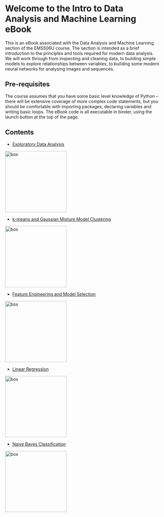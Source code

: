 # Welcome to the Intro to Data Analysis and Machine Learning eBook

This is an eBook associated with the Data Analysis and Machine Learning section of the EMS506U course. The section is intended as a brief introduction to the principles and tools required for modern data analysis. We will work through from inspecting and cleaning data, to building simple models to explore relationships between variables, to building some modern neural networks for analysing images and sequences.

## Pre-requisites
The course assumes that you have some basic level knowledge of Python – there will be extensive coverage of more complex code statements, but you should be comfortable with importing packages, declaring variables and writing basic loops.
The eBook code is all executable in binder, using the launch button at the top of the page.

## Contents

* [Exploratory Data Analysis](https://keeeto.github.io/ebook-data-analysis/lecture-1-exploratory-data-analysis.html)

<img src="./images/boxplot.png" alt="box" width="200px">

* [k-means and Gaussian Mixture Model Clustering](https://keeeto.github.io/ebook-data-analysis/lecture-2-clustering-kmeans-GMM.html)

<img src="./images/clusters.png" alt="box" width="200px">

* [Feature Engineering and Model Selection](https://keeeto.github.io/ebook-data-analysis/lecture-3-model-selection.html)

<img src="./images/model-selection.png" alt="box" width="200px">

* [Linear Regression](https://keeeto.github.io/ebook-data-analysis/lecture-4-linear-regression.html)

<img src="./images/linear-regression.png" alt="box" width="200px">

* [Naive Bayes Classification](https://keeeto.github.io/ebook-data-analysis/lecture-4-naive-bayes.html)

<img src="./images/naive-bayes.png" alt="box" width="200px">

